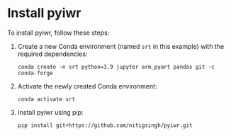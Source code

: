 
<html>
<head>

</head>
<body>

<h1>Install pyiwr</h1>

<p>To install pyiwr, follow these steps:</p>

<ol start="1">
    <li>Create a new Conda environment (named <code>srt</code> in this example) with the required dependencies:</li>
    <pre><code>conda create -n srt python=3.9 jupyter arm_pyart pandas git -c conda-forge</code></pre>
</ol>

<ol start="2">
    <li>Activate the newly created Conda environment:</li>
    <pre><code>conda activate srt</code></pre>
</ol>
<ol start="3">
    <li>Install pyiwr using pip:</li>
    <pre><code>pip install git+https://github.com/nitigsingh/pyiwr.git</code></pre>
</ol>

</body>
</html>

